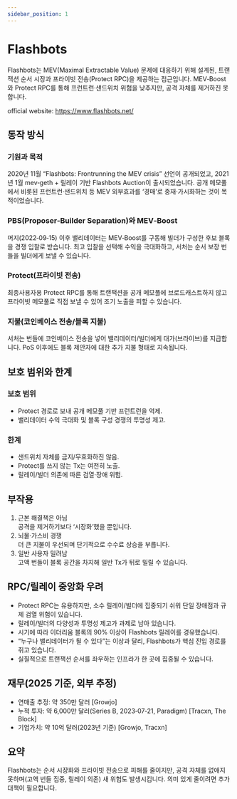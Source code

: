 ```yaml
---
sidebar_position: 1
---
```


# Flashbots

Flashbots는 MEV(Maximal Extractable Value) 문제에 대응하기 위해 설계된, 트랜잭션 순서 시장과 프라이빗 전송(Protect RPC)을 제공하는 접근입니다. MEV‑Boost와 Protect RPC를 통해 프런트런·샌드위치 위험을 낮추지만, 공격 자체를 제거하진 못합니다.

official website: https://www.flashbots.net/

## 동작 방식
### 기원과 목적
  2020년 11월 “Flashbots: Frontrunning the MEV crisis” 선언이 공개되었고, 2021년 1월 mev‑geth + 릴레이 기반 Flashbots Auction이 출시되었습니다. 공개 메모풀에서 비롯된 프런트런·샌드위치 등 MEV 외부효과를 ‘경매’로 중재·가시화하는 것이 목적이었습니다.  

### PBS(Proposer‑Builder Separation)와 MEV‑Boost
  머지(2022‑09‑15) 이후 밸리데이터는 MEV‑Boost를 구동해 빌더가 구성한 후보 블록을 경쟁 입찰로 받습니다. 최고 입찰을 선택해 수익을 극대화하고, 서처는 순서 보장 번들을 빌더에게 보낼 수 있습니다.  

### Protect(프라이빗 전송)
  최종사용자용 Protect RPC를 통해 트랜잭션을 공개 메모풀에 브로드캐스트하지 않고 프라이빗 메모풀로 직접 보낼 수 있어 조기 노출을 피할 수 있습니다.  

### 지불(코인베이스 전송/블록 지불)
  서처는 번들에 코인베이스 전송을 넣어 밸리데이터/빌더에게 대가(브라이브)를 지급합니다. PoS 이후에도 블록 제안자에 대한 추가 지불 형태로 지속됩니다.  

## 보호 범위와 한계

### 보호 범위
  - Protect 경로로 보내 공개 메모풀 기반 프런트런을 억제.  
  - 밸리데이터 수익 극대화 및 블록 구성 경쟁의 투명성 제고.  

### 한계
  - 샌드위치 자체를 금지/무효화하진 않음.  
  - Protect를 쓰지 않는 Tx는 여전히 노출.  
  - 릴레이/빌더 의존에 따른 검열·장애 위험.  

## 부작용
1. 근본 해결책은 아님  
   공격을 제거하기보다 ‘시장화’했을 뿐입니다.  
2. 뇌물·가스비 경쟁  
   더 큰 지불이 우선되며 단기적으로 수수료 상승을 부릅니다.  
3. 일반 사용자 밀려남  
   고액 번들이 블록 공간을 차지해 일반 Tx가 뒤로 밀릴 수 있습니다.  

## RPC/릴레이 중앙화 우려
- Protect RPC는 유용하지만, 소수 릴레이/빌더에 집중되기 쉬워 단일 장애점과 규제 검열 위험이 있습니다.  
- 릴레이/빌더의 다양성과 투명성 제고가 과제로 남아 있습니다.
- 시기에 따라 이더리움 블록의 90% 이상이 Flashbots 릴레이를 경유했습니다.
- “누구나 밸리데이터가 될 수 있다”는 이상과 달리, Flashbots가 핵심 진입 경로를 쥐고 있습니다.
- 실질적으로 트랜잭션 순서를 좌우하는 인프라가 한 곳에 집중될 수 있습니다.

## 재무(2025 기준, 외부 추정)

- 연매출 추정: 약 350만 달러 [Growjo]
- 누적 투자: 약 6,000만 달러(Series B, 2023‑07‑21, Paradigm) [Tracxn, The Block]
- 기업가치: 약 10억 달러(2023년 기준) [Growjo, Tracxn]


## 요약
Flashbots는 순서 시장화와 프라이빗 전송으로 피해를 줄이지만, 공격 자체를 없애지 못하며(고액 번들 집중, 릴레이 의존) 새 위험도 발생시킵니다. 의미 있게 줄이려면 추가 대책이 필요합니다.
